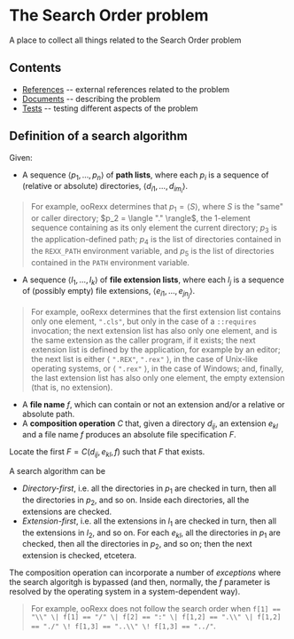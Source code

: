 # The Search Order problem

A place to collect all things related to the Search Order problem

## Contents

* [References](references/README.md) -- external references related to the problem
* [Documents](documents/README.md) -- describing the problem
* [Tests](tests/README.md) -- testing different aspects of the problem

## Definition of a search algorithm

Given: 

* A sequence $\langle p_1, \dots, p_n \rangle$ of **path lists**, where each $p_i$ is a sequence of (relative or absolute) directories, $\langle d_{i1}, \dots, d_{im_{i}}\rangle$.

>For example, ooRexx determines that $p_1 = \langle S \rangle$, where $S$ is the "same" or caller directory; $p_2 = \langle "." \rangle$, the 1-element sequence containing as its only element the current directory; $p_3$ is the application-defined path; $p_4$ is the list of directories contained in the `REXX_PATH` environment variable, and $p_5$ is the list of directories contained in the `PATH` environment variable.

* A sequence $\langle l_1, \dots, l_k \rangle$ of **file extension lists**, where each $l_j$ is a sequence of (possibly empty) file extensions, $\langle e_{i1}, \dots, e_{jn_{j}}\rangle$.

>For example, ooRexx determines that the first extension list contains only one element, `".cls"`, but only in the case of a `::requires` invocation; the next extension list has also only one element, and is the same extension as the caller program, if it exists; the next extension list is defined by the application, for example by an editor; the next list is either $\langle$ `".REX"`, `".rex"` $\rangle$, in the case of Unix-like operating systems, or $\langle$ `".rex"` $\rangle$, in the case of Windows; and, finally, the last extension list has also only one element, the empty extension (that is, no extension).

* A **file name** $f$, which can contain or not an extension and/or a relative or absolute path.
* A **composition operation** $C$ that, given a directory $d_{ij}$, an extension $e_{kl}$ and a file name $f$ produces an absolute file specification $F$.

Locate the first $F = C(d_{ij},e_{kl},f)$ such that $F$ that exists.

A search algorithm can be

* _Directory-first_, i.e. all the directories in $p_1$ are checked in turn, then all the directories in $p_2$, and so on. Inside each directories, all the extensions are checked.
* _Extension-first_, i.e. all the extensions in $l_1$ are checked in turn, then all the extensions in $l_2$, and so on. For each $e_{kl}$, all the directories in $p_1$ are checked, then all the directories in $p_2$, and so on; then the next extension is checked, etcetera.

The composition operation can incorporate a number of _exceptions_ where the search algoritgh is bypassed (and then, normally, the $f$ parameter is resolved by the operating system in a system-dependent way).

>For example, ooRexx does not follow the search order when `f[1] == "\\" \| f[1] == "/" \| f[2] == ":" \| f[1,2] == ".\\" \| f[1,2] == "./" \! f[1,3] == "..\\" \! f[1,3] == "../"`.
